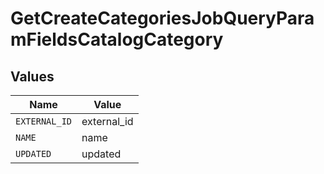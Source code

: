 # GetCreateCategoriesJobQueryParamFieldsCatalogCategory


## Values

| Name          | Value         |
| ------------- | ------------- |
| `EXTERNAL_ID` | external_id   |
| `NAME`        | name          |
| `UPDATED`     | updated       |